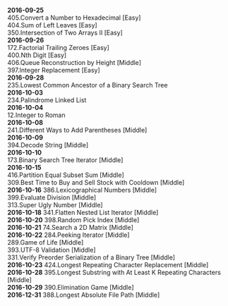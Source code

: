 **2016-09-25**  
405.Convert a Number to Hexadecimal [Easy]  
404.Sum of Left Leaves [Easy]  
350.Intersection of Two Arrays II [Easy]  
**2016-09-26**  
172.Factorial Trailing Zeroes [Easy]  
400.Nth Digit [Easy]  
406.Queue Reconstruction by Height [Middle]  
397.Integer Replacement [Easy]  
**2016-09-28**  
235.Lowest Common Ancestor of a Binary Search Tree  
**2016-10-03**  
234.Palindrome Linked List  
**2016-10-04**  
12.Integer to Roman  
**2016-10-08**  
241.Different Ways to Add Parentheses [Middle]  
**2016-10-09**  
394.Decode String [Middle]  
**2016-10-10**  
173.Binary Search Tree Iterator [Middle]  
**2016-10-15**  
416.Partition Equal Subset Sum [Middle]  
309.Best Time to Buy and Sell Stock with Cooldown [Middle]  
**2016-10-16**
386.Lexicographical Numbers [Middle]  
399.Evaluate Division [Middle]  
313.Super Ugly Number [Middle]  
**2016-10-18**
341.Flatten Nested List Iterator [Middle]  
**2016-10-20**
398.Random Pick Index [Middle]  
**2016-10-21**
74.Search a 2D Matrix [Middle]  
**2016-10-22**
284.Peeking Iterator [Middle]  
289.Game of Life [Middle]  
393.UTF-8 Validation [Middle]  
331.Verify Preorder Serialization of a Binary Tree [Middle]  
**2016-10-23**
424.Longest Repeating Character Replacement [Middle]  
**2016-10-28**
395.Longest Substring with At Least K Repeating Characters [Middle]  
**2016-10-29**
390.Elimination Game [Middle]  
**2016-12-31**
388.Longest Absolute File Path [Middle]

